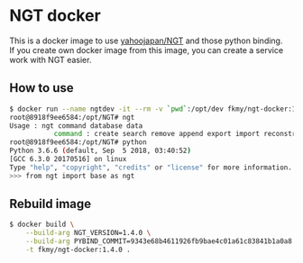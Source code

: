 # NGT docker

This is a docker image to use [yahoojapan/NGT](https://github.com/yahoojapan/NGT) and those python binding.  
If you create own docker image from this image, you can create a service work with NGT easier.  


## How to use

```sh
$ docker run --name ngtdev -it --rm -v `pwd`:/opt/dev fkmy/ngt-docker:1.4.0 bash
root@8918f9ee6584:/opt/NGT# ngt
Usage : ngt command database data
           command : create search remove append export import reconstruct-graph
root@8918f9ee6584:/opt/NGT# python
Python 3.6.6 (default, Sep  5 2018, 03:40:52)
[GCC 6.3.0 20170516] on linux
Type "help", "copyright", "credits" or "license" for more information.
>>> from ngt import base as ngt
```


## Rebuild image

```sh
$ docker build \
    --build-arg NGT_VERSION=1.4.0 \
    --build-arg PYBIND_COMMIT=9343e68b4611926fb9bae4c01a61c83841b1a0a8 \
    -t fkmy/ngt-docker:1.4.0 .
```
